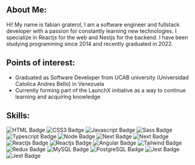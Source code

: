 ## About Me:

Hi! My name is fabian graterol, I am a software engineer and fullstack developer with a passion for constantly learning new technologies. I specialize in Reactjs for the web and Nestjs for the backend. I have been studying programming since 2014 and recently graduated in 2022.

## Points of interest:
- Graduated as Software Developer from UCAB university (Universidad Catolica Andres Bello) in Venezuela
- Currently forming part of the LaunchX initiative as a way to continue learning and acquiring knowledge

## Skills:
	
<div id="badges">
  <img src="https://img.shields.io/badge/HTML5-E34F26?style=for-the-badge&logo=html5&logoColor=white" alt="HTML Badge"/>
  <img src="https://img.shields.io/badge/CSS3-1572B6?style=for-the-badge&logo=css3&logoColor=white" alt="CSS3 Badge"/>
  <img src="https://img.shields.io/badge/JavaScript-F7DF1E?style=for-the-badge&logo=javascript&logoColor=black" alt="Javascript Badge"/>
  <img src="https://img.shields.io/badge/Sass-CC6699?style=for-the-badge&logo=sass&logoColor=white" alt="Sass Badge"/>
  <img src="https://img.shields.io/badge/TypeScript-007ACC?style=for-the-badge&logo=typescript&logoColor=white" alt="Typescript Badge"/>
  <img src="https://img.shields.io/badge/Node.js-43853D?style=for-the-badge&logo=node.js&logoColor=white" alt="Node Badge"/>
  <img src="https://img.shields.io/badge/Next-black?style=for-the-badge&logo=next.js&logoColor=white" alt="Next Badge"/>
  <img src="https://img.shields.io/badge/nestjs-%23E0234E.svg?style=for-the-badge&logo=nestjs&logoColor=white" alt="Next Badge"/>
  <img src="https://img.shields.io/badge/React-20232A?style=for-the-badge&logo=react&logoColor=61DAFB" alt="Reactjs Badge"/>
  <img src="https://img.shields.io/badge/Electron-191970?style=for-the-badge&logo=Electron&logoColor=white" alt="Reactjs Badge"/>
  <img src="https://img.shields.io/badge/Angular-DD0031?style=for-the-badge&logo=angular&logoColor=white" alt="Angular Badge"/>
  <img src="https://img.shields.io/badge/Tailwind_CSS-38B2AC?style=for-the-badge&logo=tailwind-css&logoColor=white" alt="Tailwind Badge"/>
  <img src="https://img.shields.io/badge/Redux-593D88?style=for-the-badge&logo=redux&logoColor=white" alt="Redux Badge"/>
  <img src="https://img.shields.io/badge/MySQL-005C84?style=for-the-badge&logo=mysql&logoColor=white" alt="MySQL Badge"/>
  <img src="https://img.shields.io/badge/PostgreSQL-316192?style=for-the-badge&logo=postgresql&logoColor=white" alt="PostgreSQL Badge"/>
  <img src="https://img.shields.io/badge/Jest-323330?style=for-the-badge&logo=Jest&logoColor=white" alt="Jest Badge"/>
  <img src="https://img.shields.io/badge/vite-%23646CFF.svg?style=for-the-badge&logo=vite&logoColor=white" alt="Jest Badge"/>
</div>


<!--
**fabiancgc12/fabiancgc12** is a ✨ _special_ ✨ repository because its `README.md` (this file) appears on your GitHub profile.

Here are some ideas to get you started:

- 🔭 I’m currently working on ...
- 🌱 I’m currently learning ...
- 👯 I’m looking to collaborate on ...
- 🤔 I’m looking for help with ...
- 💬 Ask me about ...
- 📫 How to reach me: ...
- 😄 Pronouns: ...
- ⚡ Fun fact: ...
-->
